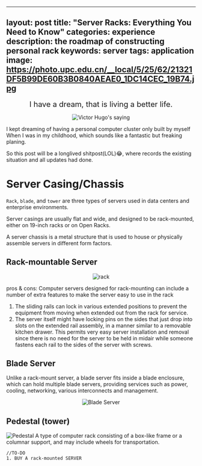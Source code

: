 
---
layout: post
title: "Server Racks: Everything You Need to Know"
categories: experience
description: the roadmap of constructing personal rack
keywords: server
tags: application
image: https://photo.upc.edu.cn/__local/5/25/62/21321DF5B99DE60B3B0840AEAE0_1DC14CEC_19B74.jpg
---
<div style="font-size:20px;" align="center">
 I have a dream, that is living a better life.
</div>

<div align="center">

![Victor Hugo's saying](https://quotefancy.com/media/wallpaper/800x450/176074-Victor-Hugo-Quote-I-had-a-dream-my-life-would-be-different-from.jpg)

</div>

I kept dreaming of having a personal computer cluster only built by myself When I was in my childhood, which sounds like a fantastic but freaking planing.

So this post will be a longlived shitpost(LOL)😂, where records the existing situation and all updates had done.

# Server Casing/Chassis

`Rack`, `blade`, and `tower` are three types of servers used in data centers and enterprise environments.

Server casings are usually flat and wide, and designed to be rack-mounted, either on 19-inch racks or on Open Racks.

A server chassis is a metal structure that is used to house or physically assemble servers in different form factors.

## Rack-mountable Server

<div align="center">

![rack](https://www.supermicro.com/sites/default/files/rackmount/rackmounts-portfolio-2u-dual-processor.png)

</div>

pros & cons:
Computer servers designed for rack-mounting can include a number of extra features to make the server easy to use in the rack
1. The sliding rails can lock in various extended positions to prevent the equipment from moving when extended out from the rack for service.
2. The server itself might have locking pins on the sides that just drop into slots on the extended rail assembly, in a manner similar to a removable kitchen drawer. This permits very easy server installation and removal since there is no need for the server to be held in midair while someone fastens each rail to the sides of the server with screws.
   
## Blade Server
Unlike a rack-mount server, a blade server fits inside a blade enclosure, which can hold multiple blade servers, providing services such as power, cooling, networking, various interconnects and management. 
<div align="center">

![Blade Server](https://s2.51cto.com/attachment/201102/133827513.jpg)

</div>

## Pedestal (tower)

![Pedestal](https://www.supermicro.com/files_SYS/images/Chassis/cse-gs5b-000r-2.jpg)
A type of computer rack consisting of a box-like frame or a columnar support, and may include wheels for transportation.

```
//TO-DO
1. BUY A rack-mounted SERVER
```